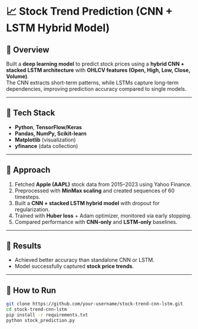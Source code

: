 # 📈 Stock Trend Prediction (CNN + LSTM Hybrid Model)

## 🔹 Overview
Built a **deep learning model** to predict stock prices using a **hybrid CNN + stacked LSTM architecture** with **OHLCV features (Open, High, Low, Close, Volume)**.  
The CNN extracts short-term patterns, while LSTMs capture long-term dependencies, improving prediction accuracy compared to single models.

---

## 🔹 Tech Stack
- **Python**, **TensorFlow/Keras**  
- **Pandas, NumPy, Scikit-learn**  
- **Matplotlib** (visualization)  
- **yfinance** (data collection)

---

## 🔹 Approach
1. Fetched **Apple (AAPL)** stock data from 2015–2023 using Yahoo Finance.  
2. Preprocessed with **MinMax scaling** and created sequences of 60 timesteps.  
3. Built a **CNN + stacked LSTM hybrid model** with dropout for regularization.  
4. Trained with **Huber loss** + Adam optimizer, monitored via early stopping.  
5. Compared performance with **CNN-only** and **LSTM-only** baselines.

---

## 🔹 Results
- Achieved better accuracy than standalone CNN or LSTM.  
- Model successfully captured **stock price trends**.  

------

## 🔹 How to Run
```bash
git clone https://github.com/your-username/stock-trend-cnn-lstm.git
cd stock-trend-cnn-lstm
pip install -r requirements.txt
python stock_prediction.py

